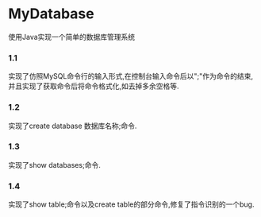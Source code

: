 # MyDatabase
使用Java实现一个简单的数据库管理系统

### 1.1
实现了仿照MySQL命令行的输入形式,在控制台输入命令后以";"作为命令的结束,并且实现了获取命令后将命令格式化,如去掉多余空格等.

### 1.2

实现了create database 数据库名称;命令.

### 1.3

实现了show databases;命令.

### 1.4

实现了show table;命令以及create table的部分命令,修复了指令识别的一个bug.